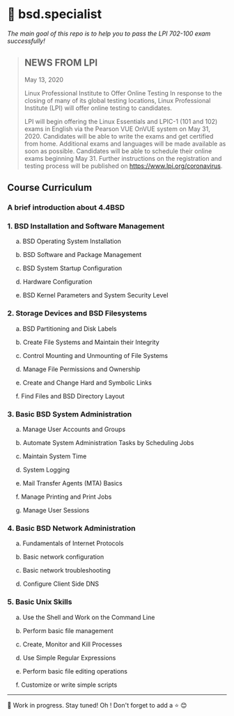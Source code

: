 # 🔖 bsd.specialist
*The main goal of this repo is to help you to pass the LPI 702-100 exam successfully!*

> ## NEWS FROM LPI
> May 13, 2020
>
> Linux Professional Institute to Offer Online Testing
In response to the closing of many of its global testing locations, Linux Professional Institute (LPI) will offer online testing to candidates.
>
> LPI will begin offering the Linux Essentials and LPIC-1 (101 and 102) exams in English via the Pearson VUE OnVUE system on May 31, 2020. Candidates will be able to write the exams and get certified from home. Additional exams and languages will be made available as soon as possible. Candidates will be able to schedule their online exams beginning May 31. Further instructions on the registration and testing process will be published on https://www.lpi.org/coronavirus.

## Course Curriculum

### A brief introduction about 4.4BSD

### 1. BSD Installation and Software Management

  &nbsp;&nbsp;&nbsp;&nbsp; a. BSD Operating System Installation
  
  &nbsp;&nbsp;&nbsp;&nbsp; b. BSD Software and Package Management
  
  &nbsp;&nbsp;&nbsp;&nbsp; c. BSD System Startup Configuration
  
  &nbsp;&nbsp;&nbsp;&nbsp; d. Hardware Configuration
  
  &nbsp;&nbsp;&nbsp;&nbsp; e. BSD Kernel Parameters and System Security Level
    
### 2. Storage Devices and BSD Filesystems

  &nbsp;&nbsp;&nbsp;&nbsp; a. BSD Partitioning and Disk Labels
  
  &nbsp;&nbsp;&nbsp;&nbsp; b. Create File Systems and Maintain their Integrity
  
  &nbsp;&nbsp;&nbsp;&nbsp; c. Control Mounting and Unmounting of File Systems
  
  &nbsp;&nbsp;&nbsp;&nbsp; d. Manage File Permissions and Ownership
  
  &nbsp;&nbsp;&nbsp;&nbsp; e. Create and Change Hard and Symbolic Links
  
  &nbsp;&nbsp;&nbsp;&nbsp; f. Find Files and BSD Directory Layout
  
### 3. Basic BSD System Administration

  &nbsp;&nbsp;&nbsp;&nbsp; a. Manage User Accounts and Groups
  
  &nbsp;&nbsp;&nbsp;&nbsp; b. Automate System Administration Tasks by Scheduling Jobs
  
  &nbsp;&nbsp;&nbsp;&nbsp; c. Maintain System Time
  
  &nbsp;&nbsp;&nbsp;&nbsp; d. System Logging
  
  &nbsp;&nbsp;&nbsp;&nbsp; e. Mail Transfer Agents (MTA) Basics
  
  &nbsp;&nbsp;&nbsp;&nbsp; f. Manage Printing and Print Jobs
  
  &nbsp;&nbsp;&nbsp;&nbsp; g. Manage User Sessions
  
### 4. Basic BSD Network Administration

  &nbsp;&nbsp;&nbsp;&nbsp; a. Fundamentals of Internet Protocols
  
  &nbsp;&nbsp;&nbsp;&nbsp; b. Basic network configuration
  
  &nbsp;&nbsp;&nbsp;&nbsp; c. Basic network troubleshooting
  
  &nbsp;&nbsp;&nbsp;&nbsp; d. Configure Client Side DNS
  
### 5. Basic Unix Skills

  &nbsp;&nbsp;&nbsp;&nbsp; a. Use the Shell and Work on the Command Line
  
  &nbsp;&nbsp;&nbsp;&nbsp; b. Perform basic file management
  
  &nbsp;&nbsp;&nbsp;&nbsp; c. Create, Monitor and Kill Processes
  
  &nbsp;&nbsp;&nbsp;&nbsp; d. Use Simple Regular Expressions
  
  &nbsp;&nbsp;&nbsp;&nbsp; e. Perform basic file editing operations
  
  &nbsp;&nbsp;&nbsp;&nbsp; f. Customize or write simple scripts
  
---
  
👷 Work in progress. Stay tuned! Oh ! Don't forget to add a ⭐ 😊
